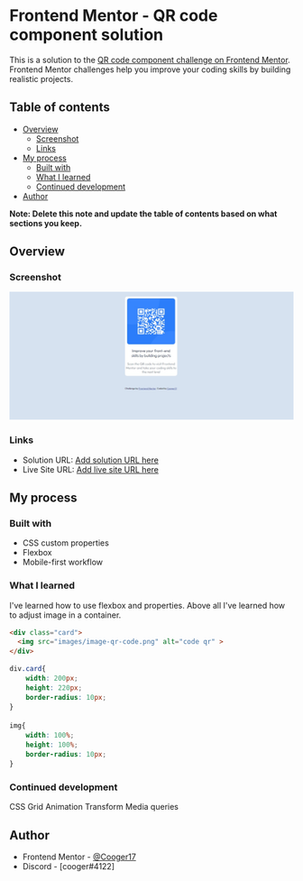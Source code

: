# Frontend Mentor - QR code component solution

This is a solution to the [QR code component challenge on Frontend Mentor](https://www.frontendmentor.io/challenges/qr-code-component-iux_sIO_H). Frontend Mentor challenges help you improve your coding skills by building realistic projects. 

## Table of contents

- [Overview](#overview)
  - [Screenshot](#screenshot)
  - [Links](#links)
- [My process](#my-process)
  - [Built with](#built-with)
  - [What I learned](#what-i-learned)
  - [Continued development](#continued-development)
- [Author](#author)

**Note: Delete this note and update the table of contents based on what sections you keep.**

## Overview

### Screenshot

![](images/screenshot.jpeg)


### Links

- Solution URL: [Add solution URL here](https://your-solution-url.com)
- Live Site URL: [Add live site URL here](https://your-live-site-url.com)

## My process

### Built with

- CSS custom properties
- Flexbox
- Mobile-first workflow


### What I learned

I've learned how to use flexbox and properties. Above all I've learned how to adjust image in a container. 


```html
<div class="card">
  <img src="images/image-qr-code.png" alt="code qr" >
</div>
```
```css
div.card{
    width: 200px;
    height: 220px;
    border-radius: 10px;
}

img{
    width: 100%;
    height: 100%;
    border-radius: 10px;
}
```


### Continued development

CSS Grid
Animation
Transform
Media queries


## Author

- Frontend Mentor - [@Cooger17](https://www.frontendmentor.io/profile/yourusername)
- Discord - [cooger#4122]


